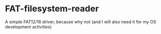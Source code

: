 # FAT-filesystem-reader
A simple FAT12/16 driver, because why not (and I will also need it for my OS development activities)
